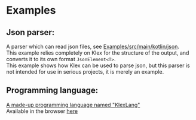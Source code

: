 # Examples
## Json parser:
A parser which can read json files, see [Examples/src/main/kotlin/json](Examples/src/main/kotlin/json).  
This example relies completely on Klex for the structure of the output, and converts it to its own format `JsonElement<T>`.  
This example shows how Klex can be used to parse json, but this parser is not intended for use in serious projects, it is merely an example.

## Programming language:
[A made-up programming language named "KlexLang"](https://github.com/Mylo-Softworks/Klex-Lang-Example)  
Available in the browser [here](https://mylosoftworks.com/)